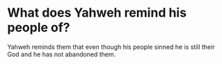 # What does Yahweh remind his people of?

Yahweh reminds them that even though his people sinned he is still their God and he has not abandoned them.
